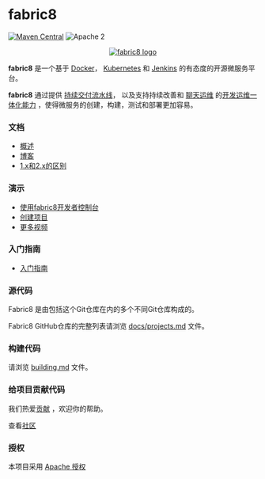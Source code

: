 fabric8
=======

[![Maven Central](https://maven-badges.herokuapp.com/maven-central/io.fabric8/fabric8-project/badge.svg?style=flat-square)](https://maven-badges.herokuapp.com/maven-central/io.fabric8/fabric8-project/)
![Apache 2](http://img.shields.io/badge/license-Apache%202-red.svg)

<p align="center">
  <a href="http://fabric8.io/">
  	<img src="https://raw.githubusercontent.com/fabric8io/fabric8/master/docs/images/cover/cover_small.png" alt="fabric8 logo"/>
  </a>
</p>

<b>fabric8</b> 是一个基于 <a href="http://docker.com/">Docker</a>， <a href="http://kubernetes.io/">Kubernetes</a> 和 <a href="https://jenkins.io/">Jenkins</a> 的有态度的开源微服务平台。

<b>fabric8</b> 通过提供 <a href="http://fabric8.io/guide/cdelivery.html">持续交付流水线</a>， 以及支持持续改善和 <a href="http://fabric8.io/guide/chat.html">聊天运维</a> 的<a href="http://fabric8.io/guide/fabric8DevOps.html">开发运维一体化能力</a> ，使得微服务的创建，构建，测试和部署更加容易。

### 文档

* [概述](http://fabric8.io/guide/overview.html)
* [博客](http://blog.fabric8.io/)
* [1.x和2.x的区别](http://fabric8.io/guide/v2-changes.html)

### 演示

* [使用fabric8开发者控制台](https://vimeo.com/125255595)
* [创建项目](https://vimeo.com/125066673)
* [更多视频](https://vimeo.com/album/2635012)

### 入门指南

* [入门指南](http://fabric8.io/guide/getStarted.html)

### 源代码

Fabric8 是由包括这个Git仓库在内的多个不同Git仓库构成的。

Fabric8 GitHub仓库的完整列表请浏览 [docs/projects.md](docs/projects.md) 文件。

### 构建代码

请浏览 [building.md](building.md) 文件。

### 给项目贡献代码

我们热爱[贡献](Contributing.md) ，欢迎你的帮助。

查看[社区](http://fabric8.io/community/index.html)

### 授权

本项目采用 [Apache 授权](license.txt)

